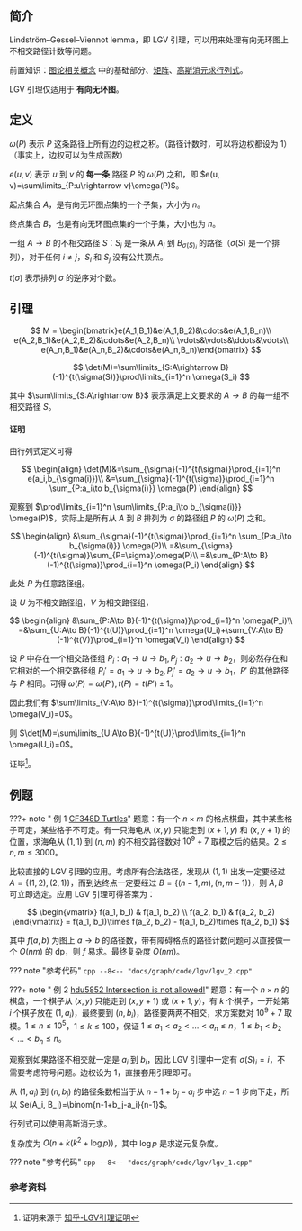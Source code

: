 ## 简介

Lindström–Gessel–Viennot lemma，即 LGV 引理，可以用来处理有向无环图上不相交路径计数等问题。

前置知识：[图论相关概念](./concept.md) 中的基础部分、[矩阵](../math/linear-algebra/matrix.md)、[高斯消元求行列式](../math/linear-algebra/gauss.md)。

LGV 引理仅适用于 **有向无环图**。

## 定义

$\omega(P)$ 表示 $P$ 这条路径上所有边的边权之积。（路径计数时，可以将边权都设为 $1$）（事实上，边权可以为生成函数）

$e(u, v)$ 表示 $u$ 到 $v$ 的 **每一条** 路径 $P$ 的 $\omega(P)$ 之和，即 $e(u, v)=\sum\limits_{P:u\rightarrow v}\omega(P)$。

起点集合 $A$，是有向无环图点集的一个子集，大小为 $n$。

终点集合 $B$，也是有向无环图点集的一个子集，大小也为 $n$。

一组 $A\rightarrow B$ 的不相交路径 $S$：$S_i$ 是一条从 $A_i$ 到 $B_{\sigma(S)_i}$ 的路径（$\sigma(S)$ 是一个排列），对于任何 $i\ne j$，$S_i$ 和 $S_j$ 没有公共顶点。

$t(\sigma)$ 表示排列 $\sigma$ 的逆序对个数。

## 引理

$$
M = \begin{bmatrix}e(A_1,B_1)&e(A_1,B_2)&\cdots&e(A_1,B_n)\\
e(A_2,B_1)&e(A_2,B_2)&\cdots&e(A_2,B_n)\\
\vdots&\vdots&\ddots&\vdots\\
e(A_n,B_1)&e(A_n,B_2)&\cdots&e(A_n,B_n)\end{bmatrix}
$$

$$
\det(M)=\sum\limits_{S:A\rightarrow B}(-1)^{t(\sigma(S))}\prod\limits_{i=1}^n \omega(S_i)
$$

其中 $\sum\limits_{S:A\rightarrow B}$ 表示满足上文要求的 $A\rightarrow B$ 的每一组不相交路径 $S$。

#### 证明

由行列式定义可得

$$
\begin{align}
\det(M)&=\sum_{\sigma}(-1)^{t(\sigma)}\prod_{i=1}^n e(a_i,b_{\sigma(i)})\\
&=\sum_{\sigma}(-1)^{t(\sigma)}\prod_{i=1}^n \sum_{P:a_i\to b_{\sigma(i)}} \omega(P)
\end{align}
$$

观察到 $\prod\limits_{i=1}^n \sum\limits_{P:a_i\to b_{\sigma(i)}} \omega(P)$，实际上是所有从 $A$ 到 $B$ 排列为 $\sigma$ 的路径组 $P$ 的 $\omega(P)$ 之和。

$$
\begin{align}
&\sum_{\sigma}(-1)^{t(\sigma)}\prod_{i=1}^n \sum_{P:a_i\to b_{\sigma(i)}} \omega(P)\\
=&\sum_{\sigma}(-1)^{t(\sigma)}\sum_{P=\sigma}\omega(P)\\
=&\sum_{P:A\to B}(-1)^{t(\sigma)}\prod_{i=1}^n \omega(P_i)
\end{align}
$$

此处 $P$ 为任意路径组。

设 $U$ 为不相交路径组，$V$ 为相交路径组，

$$
\begin{align}
&\sum_{P:A\to B}(-1)^{t(\sigma)}\prod_{i=1}^n \omega(P_i)\\
=&\sum_{U:A\to B}(-1)^{t(U)}\prod_{i=1}^n \omega(U_i)+\sum_{V:A\to B}(-1)^{t(V)}\prod_{i=1}^n \omega(V_i)
\end{align}
$$

设 $P$ 中存在一个相交路径组 $P_i:a_1 \to u \to b_1,P_j:a_2 \to u \to b_2$，则必然存在和它相对的一个相交路径组 $P_i'=a_1\to u\to b_2,P_j'=a_2\to u\to b_1$，$P'$ 的其他路径与 $P$ 相同。可得 $\omega(P)=\omega(P'),t(P)=t(P')\pm 1$。

因此我们有 $\sum\limits_{V:A\to B}(-1)^{t(\sigma)}\prod\limits_{i=1}^n \omega(V_i)=0$。

则 $\det(M)=\sum\limits_{U:A\to B}(-1)^{t(U)}\prod\limits_{i=1}^n \omega(U_i)=0$。

证毕[^1]。

## 例题

???+ note " 例 1 [CF348D Turtles](https://codeforces.com/contest/348/problem/D)"
    题意：有一个 $n\times m$ 的格点棋盘，其中某些格子可走，某些格子不可走。有一只海龟从 $(x, y)$ 只能走到 $(x+1, y)$ 和 $(x, y+1)$ 的位置，求海龟从 $(1, 1)$ 到 $(n, m)$ 的不相交路径数对 $10^9+7$ 取模之后的结果。$2\le n,m\le3000$。

比较直接的 LGV 引理的应用。考虑所有合法路径，发现从 $(1,1)$ 出发一定要经过 $A=\{(1,2), (2,1)\}$，而到达终点一定要经过 $B=\{(n-1, m), (n, m-1)\}$，则 $A, B$ 可立即选定。应用 LGV 引理可得答案为：

$$
\begin{vmatrix}
f(a_1, b_1) & f(a_1, b_2) \\
f(a_2, b_1) & f(a_2, b_2)
\end{vmatrix} = f(a_1, b_1)\times f(a_2, b_2) - f(a_1, b_2)\times f(a_2, b_1)
$$

其中 $f(a, b)$ 为图上 $a\rightarrow b$ 的路径数，带有障碍格点的路径计数问题可以直接做一个 $O(nm)$ 的 dp，则 $f$ 易求。最终复杂度 $O(nm)$。

??? note "参考代码"
    ```cpp
    --8<-- "docs/graph/code/lgv/lgv_2.cpp"
    ```

???+ note " 例 2 [hdu5852 Intersection is not allowed!](https://vjudge.net/problem/HDU-5852)"
    题意：有一个 $n\times n$ 的棋盘，一个棋子从 $(x, y)$ 只能走到 $(x, y+1)$ 或 $(x + 1, y)$，有 $k$ 个棋子，一开始第 $i$ 个棋子放在 $(1, a_i)$，最终要到 $(n, b_i)$，路径要两两不相交，求方案数对 $10^9+7$ 取模。$1\le n\le 10^5$，$1\le k\le 100$，保证 $1\le a_1<a_2<\dots<a_n\le n$，$1\le b_1<b_2<\dots<b_n\le n$。

观察到如果路径不相交就一定是 $a_i$ 到 $b_i$，因此 LGV 引理中一定有 $\sigma(S)_i=i$，不需要考虑符号问题。边权设为 $1$，直接套用引理即可。

从 $(1, a_i)$ 到 $(n, b_j)$ 的路径条数相当于从 $n-1+b_j-a_i$ 步中选 $n-1$ 步向下走，所以 $e(A_i, B_j)=\binom{n-1+b_j-a_i}{n-1}$。

行列式可以使用高斯消元求。

复杂度为 $O(n+k(k^2 + \log p))$，其中 $\log p$ 是求逆元复杂度。

??? note "参考代码"
    ```cpp
    --8<-- "docs/graph/code/lgv/lgv_1.cpp"
    ```

### 参考资料

[^1]: 证明来源于 [知乎-LGV引理证明](https://zhuanlan.zhihu.com/p/517819133)
